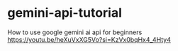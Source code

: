 # gemini-api-tutorial

How to use google gemini ai api for beginners
https://youtu.be/heXuVxXG5Vo?si=KzVx0bqHx4_4Hty4

